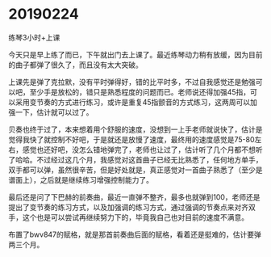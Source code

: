 # 20190224

练琴3小时+上课

今天只是早上练了而已，下午就出门去上课了。最近练琴动力稍有放缓，因为目前的曲子都弹了很久了，而且没有太大突破。

上课先是弹了克拉默，没有平时弹得好，错的比平时多，不过自我感觉还是勉强可以吧，至少手是放松的，错只是熟悉程度的问题而已。老师说还得加强45指，可以采用变节奏的方式进行练习，或许是重复45指颤音的方式练习，这两周可以加强一下，估计就可以过了。

贝奏也终于过了，本来想着用个舒服的速度，没想到一上手老师就说快了，估计是觉得我快了就控制不好吧，于是就还是放慢了速度，最终用的速度感觉是75-80左右，感觉也还好吧，没怎么错地弹完了，老师也让过了，估计听了几个月都不想听了哈哈。不过经过这几个月，我感觉对这首曲子已经无比熟悉了，任何地方单手，双手都可以弹，虽然很辛苦，但是好处就是，真正感觉对一首曲子熟悉了（至少是谱面上），之后就是继续练习增强控制能力了。

最后还是问了下巴赫的前奏曲，最近一直弹不整齐，最多也就弹到100，老师还是提出了变节奏的练习方式，以及加强调的练习方式，通过强调的节奏点来对齐双手，这个也是可以尝试再继续努力下的，毕竟我自己也对目前的速度不满意。

布置了bwv847的赋格，就是那首前奏曲后面的赋格，看着还是挺难的，估计要弹两三个月。
